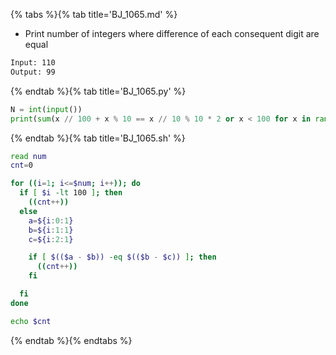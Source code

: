 {% tabs %}{% tab title='BJ_1065.md' %}

* Print number of integers where difference of each consequent digit are equal

```txt
Input: 110
Output: 99
```

{% endtab %}{% tab title='BJ_1065.py' %}

```py
N = int(input())
print(sum(x // 100 + x % 10 == x // 10 % 10 * 2 or x < 100 for x in range(1, N + 1)))
```

{% endtab %}{% tab title='BJ_1065.sh' %}

```sh
read num
cnt=0

for ((i=1; i<=$num; i++)); do
  if [ $i -lt 100 ]; then
    ((cnt++))
  else
    a=${i:0:1}
    b=${i:1:1}
    c=${i:2:1}

    if [ $(($a - $b)) -eq $(($b - $c)) ]; then
      ((cnt++))
    fi

  fi
done

echo $cnt
```

{% endtab %}{% endtabs %}
